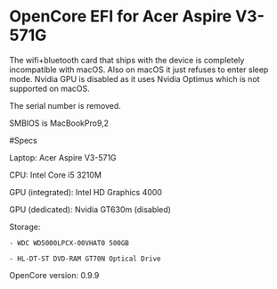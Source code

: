 # OpenCore EFI for Acer Aspire V3-571G

The wifi+bluetooth card that ships with the device is completely incompatible with macOS. Also on macOS it just refuses to enter sleep mode. Nvidia GPU is disabled as it uses Nvidia Optimus which is not supported on macOS.

The serial number is removed.

SMBIOS is MacBookPro9,2

#Specs

Laptop: Acer Aspire V3-571G

CPU: Intel Core i5 3210M

GPU (integrated): Intel HD Graphics 4000

GPU (dedicated): Nvidia GT630m (disabled)

Storage:

	- WDC WD5000LPCX-00VHAT0 500GB

	- HL-DT-ST DVD-RAM GT70N Optical Drive

OpenCore version: 0.9.9
